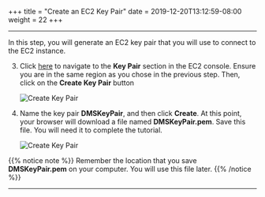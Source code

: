 +++
title = "Create an EC2 Key Pair"
date = 2019-12-20T13:12:59-08:00
weight = 22
+++

___

In this step, you will generate an EC2 key pair that you will use to connect to the EC2 instance.

3. Click [here](http://amzn.to/2kcoMQp) to navigate to the **Key Pair** section in the EC2 console. Ensure you are in the same region as you chose in the previous step. Then, click on the **Create Key Pair** button

	![Create Key Pair](/images/screenshots/EnvConfig02.png)

4. Name the key pair **DMSKeyPair**, and then click **Create**.  At this point, your browser will download a file named **DMSKeyPair.pem**.  Save this file.  You will need it to complete the tutorial.

	![Create Key Pair](/images/screenshots/EnvConfig03.png)


{{% notice note %}}
Remember the location that you save **DMSKeyPair.pem** on your computer. You will use this file later.
{{% /notice %}}

___
